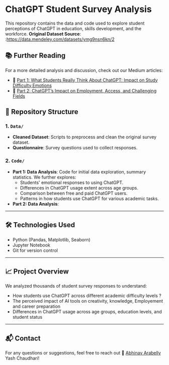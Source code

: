# ChatGPT Student Survey Analysis

This repository contains the data and code used to explore student perceptions of ChatGPT in education, skills development, and the workforce.
**Original Dataset Source**: :https://data.mendeley.com/datasets/ymg9nsn6kn/2


## 📚 Further Reading
For a more detailed analysis and discussion, check out our Medium articles:
- 📖 [Part 1: What Students Really Think About ChatGPT: Impact on Study Difficulty,Emotions](https://medium.com/@arabellyabhinav28/what-students-really-think-about-chatgpt-a-data-driven-analysis-of-chatgpts-impact-in-education-2a13da7f64c9)
- 📖 [Part 2: ChatGPT’s Impact on Employment, Access, and Challenging Fields](https://medium.com/@yashchaudhari33/3dd999360201)


## 📂 Repository Structure

### 1. `Data/`
- **Cleaned Dataset**: Scripts to preprocess and clean the original survey dataset.
- **Questionnaire**: Survey questions used to collect responses.

### 2. `Code/`
-  **Part 1: Data Analysis**:
  Code for initial data exploration, summary statistics. We further explores:
    - Students' emotional responses to using ChatGPT.
    - Differences in ChatGPT usage extent across age groups.
    - Comparison between free and paid ChatGPT users.
    - Patterns in how students use ChatGPT for various academic tasks.
- **Part 2: Data Analysis**:

---

## 🛠 Technologies Used
- Python (Pandas, Matplotlib, Seaborn)
- Jupyter Notebook
- Git for version control

---

## 📈 Project Overview
We analyzed thousands of student survey responses to understand:
- How students use ChatGPT across different academic difficulty levels ?
- The perceived impact of AI tools on creativity, knowledge, Employement and career preparation 
- Differences in ChatGPT usage across age groups, education levels, and student status

---

## 📬 Contact
For any questions or suggestions, feel free to reach out
📧 [Abhinav Arabelly](mailto:arabellyabhinav28@gmail.com)
Yash Chaudhari!

